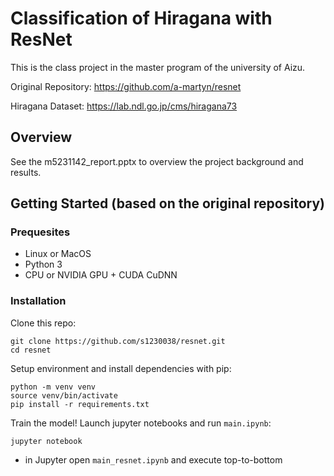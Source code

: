 # Classification of Hiragana with ResNet

This is the class project in the master program of the university of Aizu.

Original Repository: https://github.com/a-martyn/resnet

Hiragana Dataset: https://lab.ndl.go.jp/cms/hiragana73

## Overview 
See the m5231142_report.pptx to overview the project background and results.

## Getting Started (based on the original repository)

### Prequesites

- Linux or MacOS
- Python 3
- CPU or NVIDIA GPU + CUDA CuDNN

### Installation

Clone this repo:

```
git clone https://github.com/s1230038/resnet.git
cd resnet
```

Setup environment and install dependencies with pip:

```
python -m venv venv
source venv/bin/activate
pip install -r requirements.txt
```

Train the model! Launch jupyter notebooks and run `main.ipynb`:

```
jupyter notebook
```
- in Jupyter open `main_resnet.ipynb` and execute top-to-bottom


